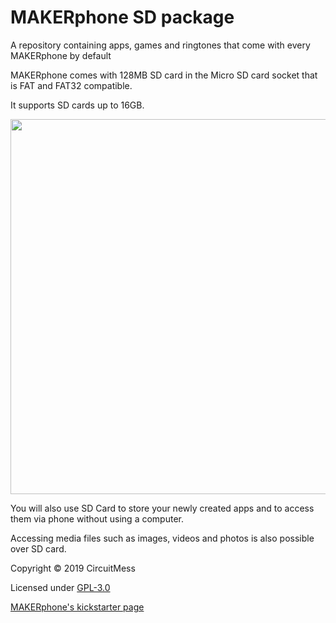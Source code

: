 # MAKERphone SD package
A repository containing apps, games and ringtones that come with every MAKERphone by default 

MAKERphone comes with 128MB SD card in the Micro SD card socket that is FAT and FAT32 compatible.  

It supports SD cards up to 16GB.

<img src="https://ksr-ugc.imgix.net/assets/022/753/407/86da467704375818a2ca76dfd385e06f_original.jpg?ixlib=rb-2.1.0&w=680&fit=max&v=1538495441&auto=format&gif-q=50&q=92&s=efd45c0c706280211c2274f5a31f2a09" width="600"/>

You will also use SD Card to store your newly created apps and to access them via phone without using a computer.  

Accessing media files such as images, videos and photos is also possible over SD card.


Copyright © 2019 CircuitMess

Licensed under [GPL-3.0](https://www.gnu.org/licenses/gpl-3.0.html)

[MAKERphone's kickstarter page](https://www.kickstarter.com/projects/albertgajsak/makerphone-an-educational-diy-mobile-phone/updates)
